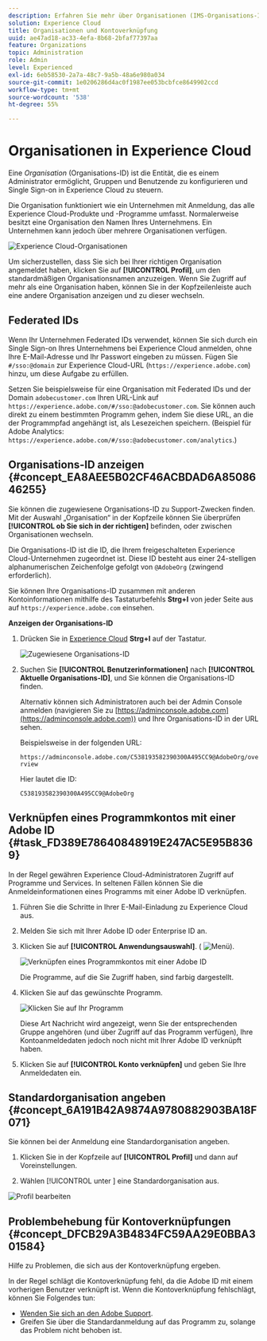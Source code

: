 ```yaml
---
description: Erfahren Sie mehr über Organisationen (IMS-Organisations-ID) und die Verknüpfung von Lösungskonten mit Experience Cloud.
solution: Experience Cloud
title: Organisationen und Kontoverknüpfung
uuid: ae47ad18-ac33-4efa-8b68-2bfaf77397aa
feature: Organizations
topic: Administration
role: Admin
level: Experienced
exl-id: 6eb58530-2a7a-48c7-9a5b-48a6e980a034
source-git-commit: 1e0206286d4ac0f1987ee053bcbfce8649902ccd
workflow-type: tm+mt
source-wordcount: '538'
ht-degree: 55%

---
```


# Organisationen in Experience Cloud

Eine *Organisation* (Organisations-ID) ist die Entität, die es einem Administrator ermöglicht, Gruppen und Benutzende zu konfigurieren und Single Sign-on in Experience Cloud zu steuern.

Die Organisation funktioniert wie ein Unternehmen mit Anmeldung, das alle Experience Cloud-Produkte und -Programme umfasst. Normalerweise besitzt eine Organisation den Namen Ihres Unternehmens. Ein Unternehmen kann jedoch über mehrere Organisationen verfügen.

![Experience Cloud-Organisationen](../assets/organizations-menu.png)

Um sicherzustellen, dass Sie sich bei Ihrer richtigen Organisation angemeldet haben, klicken Sie auf **[!UICONTROL Profil]**, um den standardmäßigen Organisationsnamen anzuzeigen. Wenn Sie Zugriff auf mehr als eine Organisation haben, können Sie in der Kopfzeilenleiste auch eine andere Organisation anzeigen und zu dieser wechseln.

## Federated IDs

Wenn Ihr Unternehmen Federated IDs verwendet, können Sie sich durch ein Single Sign-on Ihres Unternehmens bei Experience Cloud anmelden, ohne Ihre E-Mail-Adresse und Ihr Passwort eingeben zu müssen. Fügen Sie `#/sso:@domain` zur Experience Cloud-URL (`https://experience.adobe.com`) hinzu, um diese Aufgabe zu erfüllen.

Setzen Sie beispielsweise für eine Organisation mit Federated IDs und der Domain `adobecustomer.com` Ihren URL-Link auf `https://experience.adobe.com/#/sso:@adobecustomer.com`. Sie können auch direkt zu einem bestimmten Programm gehen, indem Sie diese URL, an die der Programmpfad angehängt ist, als Lesezeichen speichern. (Beispiel für Adobe Analytics: `https://experience.adobe.com/#/sso:@adobecustomer.com/analytics`.)

## Organisations-ID anzeigen {#concept_EA8AEE5B02CF46ACBDAD6A8508646255}

Sie können die zugewiesene Organisations-ID zu Support-Zwecken finden. Mit der Auswahl „Organisation“ in der Kopfzeile können Sie überprüfen **[!UICONTROL ob Sie sich in der richtigen]** befinden, oder zwischen Organisationen wechseln.

Die Organisations-ID ist die ID, die Ihrem freigeschalteten Experience Cloud-Unternehmen zugeordnet ist. Diese ID besteht aus einer 24-stelligen alphanumerischen Zeichenfolge gefolgt von `@AdobeOrg` (zwingend erforderlich).

Sie können Ihre Organisations-ID zusammen mit anderen Kontoinformationen mithilfe des Tastaturbefehls **Strg+I** von jeder Seite aus auf `https://experience.adobe.com` einsehen.

**Anzeigen der Organisations-ID**

1. Drücken Sie in [Experience Cloud](https://experience.adobe.com) **Strg+I** auf der Tastatur.

   ![Zugewiesene Organisations-ID](../assets/assigned-organization.png)

1. Suchen Sie **[!UICONTROL Benutzerinformationen]** nach **[!UICONTROL Aktuelle Organisations-ID]**, und Sie können die Organisations-ID finden.

   Alternativ können sich Administratoren auch bei der Admin Console anmelden (navigieren Sie zu [https://adminconsole.adobe.com](https://adminconsole.adobe.com)) und Ihre Organisations-ID in der URL sehen.

   Beispielsweise in der folgenden URL:

   `https://adminconsole.adobe.com/C538193582390300A495CC9@AdobeOrg/overview`

   Hier lautet die ID:

   `C538193582390300A495CC9@AdobeOrg`

## Verknüpfen eines Programmkontos mit einer Adobe ID {#task_FD389E78640848919E247AC5E95B8369}

In der Regel gewähren Experience Cloud-Administratoren Zugriff auf Programme und Services. In seltenen Fällen können Sie die Anmeldeinformationen eines Programms mit einer Adobe ID verknüpfen.

1. Führen Sie die Schritte in Ihrer E-Mail-Einladung zu Experience Cloud aus.

1. Melden Sie sich mit Ihrer Adobe ID oder Enterprise ID an.

1. Klicken Sie auf **[!UICONTROL Anwendungsauswahl]**. ( ![Menü](../assets/apps-icon.png)).

   ![Verknüpfen eines Programmkontos mit einer Adobe ID](../assets/solutions-active.png)

   Die Programme, auf die Sie Zugriff haben, sind farbig dargestellt.

1. Klicken Sie auf das gewünschte Programm.

   ![Klicken Sie auf Ihr Programm](../assets/analytics-link-accounts.png)

   Diese Art Nachricht wird angezeigt, wenn Sie der entsprechenden Gruppe angehören (und über Zugriff auf das Programm verfügen), Ihre Kontoanmeldedaten jedoch noch nicht mit Ihrer Adobe ID verknüpft haben.

1. Klicken Sie auf **[!UICONTROL Konto verknüpfen]** und geben Sie Ihre Anmeldedaten ein.

## Standardorganisation angeben {#concept_6A191B42A9874A9780882903BA18F071}

Sie können bei der Anmeldung eine Standardorganisation angeben.

1. Klicken Sie in der Kopfzeile auf **[!UICONTROL Profil]** und dann auf Voreinstellungen.

1. Wählen [!UICONTROL  unter ] eine Standardorganisation aus.


![Profil bearbeiten](../assets/edit-profile.png)

## Problembehebung für Kontoverknüpfungen {#concept_DFCB29A3B4834FC59AA29E0BBA301584}

Hilfe zu Problemen, die sich aus der Kontoverknüpfung ergeben.

In der Regel schlägt die Kontoverknüpfung fehl, da die Adobe ID mit einem vorherigen Benutzer verknüpft ist. Wenn die Kontoverknüpfung fehlschlägt, können Sie Folgendes tun:

* [Wenden Sie sich an den Adobe Support](https://experienceleague.adobe.com/?support-solution=General&amp;lang=de#support).
* Greifen Sie über die Standardanmeldung auf das Programm zu, solange das Problem nicht behoben ist.

